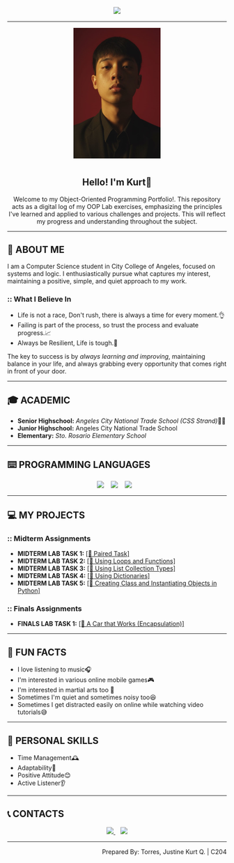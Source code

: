 <p align="center">
    <img src="https://capsule-render.vercel.app/api?type=waving&height=200&text=Torres%20Justine%20Kurt&fontAlign=50&fontSize=70&fontColor=00FFFF&desc=OOP%20PORTFOLIO%20&descAlign=50&descAlignY=65&descSize=20&animation=fadeIn&color=000033,4B0082,191970&textBg=false&reversal=false"/>
</p>

---

<p align="center">
    <img src="assets/IMG.jpg"
        alt="Profile picture"
        width="200"
        height="300"/>
</p>

<h1 align="center"></h1>

<h2 align="center">
    <strong>Hello! I'm Kurt👋</strong>
</h2>

<p align="center">
Welcome to my Object-Oriented Programming Portfolio!. This repository acts as a digital log of my OOP Lab exercises, emphasizing the principles I've learned and applied to various challenges and projects.
This will reflect my progress and understanding throughout the subject.
</p>

---

## 💾 ABOUT ME

<p>
I am a Computer Science student in City College of Angeles, focused on systems and logic. I enthusiastically pursue what captures my interest, maintaining a positive, simple, and quiet approach to my work.
</p>

<h3> :: What I Believe In </h3>
<ul>
    <li>Life is not a race, Don't rush, there is always a time for every moment.👌</li>
    <li>Failing is part of the process, so trust the process and evaluate progress.📈</li>
    <li>Always be Resilient, Life is tough.💪</li>
</ul>

<p>
The key to success is by <em>always learning and improving</em>, maintaining balance in your life, and always grabbing every opportunity that comes right in front of your door.
</p>

---

## 🎓 ACADEMIC
<ul>
    <li><strong>Senior Highschool:</strong> <em>Angeles City National Trade School (CSS Strand)</em>👨‍💻</li>
    <li><strong>Junior Highschool:</strong> <em">Angeles City National Trade School</em></li>
    <li><strong>Elementary:</strong> <em>Sto. Rosario Elementary School</em></li>
</ul>

---
 
## ⌨️ PROGRAMMING LANGUAGES 
<p align="center">
<img src="https://img.shields.io/badge/Python-3776AB?style=for-the-badge&logo=python&logoColor=white&color=4B0082" height="50"/> 
&nbsp;&nbsp;
<img src="https://img.shields.io/badge/C-00599C?style=for-the-badge&logo=c&logoColor=white&color=191970" height="50"/> 
&nbsp;&nbsp;
<img src="https://img.shields.io/badge/java-007396?style=for-the-badge&logo=java&logoColor=white&color=00FFFF" height="50"/> 
&nbsp;&nbsp;
</p>

---

## 💻 MY PROJECTS 

<h3>:: Midterm Assignments</h3>
<ul>
    <li><strong>MIDTERM LAB TASK 1:</strong> <a href="https://github.com/Justine-Kurt-Torres/7OOP-Lab-Task/blob/main/assets/MidtermLabTask1.pdf">[📂 Paired Task]</a></li>
    <li><strong>MIDTERM LAB TASK 2:</strong> <a href="https://github.com/Justine-Kurt-Torres/7OOP-Lab-Task/blob/main/assets/MidtermLabTask2.pdf">[📂 Using Loops and Functions]</a></li>
    <li><strong>MIDTERM LAB TASK 3:</strong> <a href="https://github.com/Justine-Kurt-Torres/7OOP-Lab-Task/blob/main/assets/MidtermLabTask3.pdf">[📂 Using List Collection Types]</a></li>
    <li><strong>MIDTERM LAB TASK 4:</strong> <a href="https://github.com/Justine-Kurt-Torres/7OOP-Lab-Task/blob/main/assets/MidtermLabTask4.pdf">[📂 Using Dictionaries]</a></li>
    <li><strong>MIDTERM LAB TASK 5:</strong> <a href="https://github.com/Justine-Kurt-Torres/7OOP-Lab-Task/blob/main/assets/MidtermLabTask5.pdf">[📂 Creating Class and Instantiating Objects in Python]</a></li>
</ul>

<h3>:: Finals Assignments</h3>
<ul>
    <li><strong>FINALS LAB TASK 1:</strong> <a href="https://github.com/Justine-Kurt-Torres/7OOP-Lab-Task/blob/main/assets/FinalsLabTask1.pdf">[📂 A Car that Works (Encapsulation)]</a></li>
</ul>

---

## 🤩 FUN FACTS

<ul>
    <li>I love listening to music🎧</li>
    <li>I'm interested in various online mobile games🎮</li>
    <li>I'm interested in martial arts too 💪</li>
    <li>Sometimes I'm quiet and sometimes noisy too😆</li>
    <li>Sometimes I get distracted easily on online while watching video tutorials😅</li>
</ul>

---

## 📌 PERSONAL SKILLS
<ul>
    <li> Time Management🕰️ </li>  
    <li> Adaptability🔄  </li>
    <li> Positive Attitude😊 </li> 
    <li> Active Listener👂  </li>
</ul>

---

## 📞 CONTACTS

<p align="center">
    <a href="mailto:jtorres24-0064@cca.edu.ph" target="_blank">
        <img src="https://img.shields.io/badge/Email-D14836?style=for-the-badge&logo=gmail&logoColor=white&color=4B0082" height="40"/>
    </a>
    &nbsp;&nbsp;
    <a href="https://www.facebook.com/torresjustine.kurt" target="_blank">
        <img src="https://img.shields.io/badge/Facebook-1877F2?style=for-the-badge&logo=facebook&logoColor=white&color=191970" height="40"/>
    </a>
</p>

---

<p align="right">
    Prepared By: Torres, Justine Kurt Q. | C204
</p>


